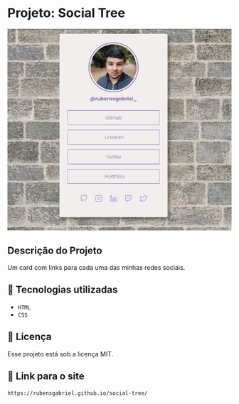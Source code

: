# Projeto: Social Tree

![preview](imagens/preview.png)

## Descrição do Projeto
<p> Um card com links para cada uma das minhas redes sociais. </p>

## 🚀 Tecnologias utilizadas
- ``HTML``
- ``CSS``

## :memo: Licença

Esse projeto está sob a licença MIT.

## 🔗 Link para o site

```
https://rubensgabriel.github.io/social-tree/
```
